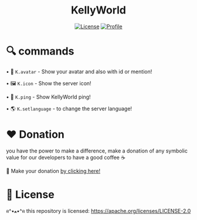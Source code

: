 <h1 align="center">KellyWorld</h1>

<p align="center">
  <a href="https://opensource.org/licenses/Apache-2.0"><img alt="License" src="https://img.shields.io/badge/License-Apache%202.0-blue.svg"/></a>
  <a href="https://github.com/sebastianjnuwu"><img alt="Profile" src="https://sebastianjnuwu.github.io/badges/sebastianjnuwu.svg"/></a> 
</p>

# 🔍 commands 

   •  📸 `K.avatar` - Show your avatar and also with id or mention!
   
   •  🖼️ `K.icon` - Show the server icon!
   
   •  🏓 `K.ping` - Show KellyWorld ping!
   
   •  🌎 `K.setlanguage` - to change the server language!
  
# ❤️ Donation 

you have the power to make a difference, make a donation of any symbolic value for our developers to have a good coffee ☕

🌟 Make your donation [by clicking here!](https://ko-fi.com/sebastianjn007)

# 📃 License

ฅ^•ﻌ•^ฅ this repository is licensed: https://apache.org/licenses/LICENSE-2.0
